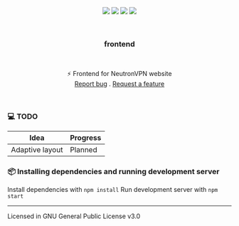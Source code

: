 <p align="center">
<img src="https://img.shields.io/github/contributors/neutron-vpn/frontend.svg?style=for-the-badge"/>
<img src="https://img.shields.io/github/forks/neutron-vpn/frontend.svg?style=for-the-badge"/>
<img src="https://img.shields.io/github/stars/neutron-vpn/frontend.svg?style=for-the-badge"/>
<img src="https://img.shields.io/github/issues/neutron-vpn/frontend.svg?style=for-the-badge"/>
</p>
<br />
  <h3 align="center">frontend</h3>
  <br />
  <p align="center">
  ⚡ Frontend for NeutronVPN website
  <br />
  <a href="https://github.com/neutron-vpn/frontend/issues">Report bug</a>
  .
  <a href="https://github.com/neutron-vpn/frontend/issues">Request a feature</a>
  </p>
<br />

### 💻 TODO
| Idea | Progress |
| ------ | ----------- |
| Adaptive layout | Planned |

### 📦 Installing dependencies and running development server
Install dependencies with `npm install`
Run development server with `npm start`

***

Licensed in GNU General Public License v3.0 
